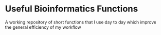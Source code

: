 # Useful Bioinformatics Functions

A working repository of short functions that I use day to day which improve the general efficiency of my workflow
